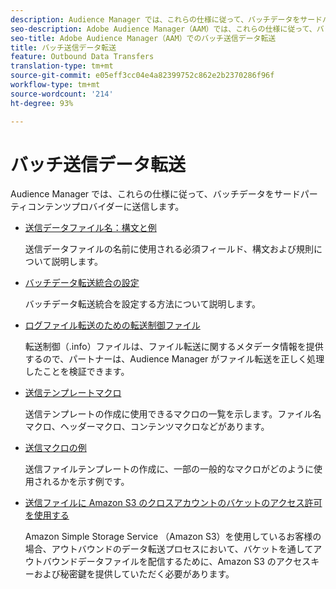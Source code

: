 ```yaml
---
description: Audience Manager では、これらの仕様に従って、バッチデータをサードパーティコンテンツプロバイダーに送信します。
seo-description: Adobe Audience Manager（AAM）では、これらの仕様に従って、バッチデータをサードパーティコンテンツプロバイダーに送信します。
seo-title: Adobe Audience Manager（AAM）でのバッチ送信データ転送
title: バッチ送信データ転送
feature: Outbound Data Transfers
translation-type: tm+mt
source-git-commit: e05eff3cc04e4a82399752c862e2b2370286f96f
workflow-type: tm+mt
source-wordcount: '214'
ht-degree: 93%

---
```



# バッチ送信データ転送

Audience Manager では、これらの仕様に従って、バッチデータをサードパーティコンテンツプロバイダーに送信します。

* [送信データファイル名：構文と例](/help/using/integration/receiving-audience-data/batch-outbound-transfers/outbound-file-name-contents.md)

   送信データファイルの名前に使用される必須フィールド、構文および規則について説明します。

* [バッチデータ転送統合の設定](batch-server-configuration.md)

   バッチデータ転送統合を設定する方法について説明します。

* [ログファイル転送のための転送制御ファイル](/help/using/integration/receiving-audience-data/batch-outbound-transfers/transfer-control-files.md)

   転送制御（.info）ファイルは、ファイル転送に関するメタデータ情報を提供するので、パートナーは、Audience Manager がファイル転送を正しく処理したことを検証できます。

* [送信テンプレートマクロ](/help/using/integration/receiving-audience-data/batch-outbound-transfers/outbound-template-macros.md)

   送信テンプレートの作成に使用できるマクロの一覧を示します。ファイル名マクロ、ヘッダーマクロ、コンテンツマクロなどがあります。

* [送信マクロの例](/help/using/integration/receiving-audience-data/batch-outbound-transfers/outbound-macro-examples.md)

   送信ファイルテンプレートの作成に、一部の一般的なマクロがどのように使用されるかを示す例です。

* [送信ファイルに Amazon S3 のクロスアカウントのバケットのアクセス許可を使用する](/help/using/integration/receiving-audience-data/batch-outbound-transfers/authorize-s3-cross-bucket.md)

   Amazon Simple Storage Service （Amazon S3）を使用しているお客様の場合、アウトバウンドのデータ転送プロセスにおいて、バケットを通してアウトバウンドデータファイルを配信するために、Amazon S3 のアクセスキーおよび秘密鍵を提供していただく必要があります。
